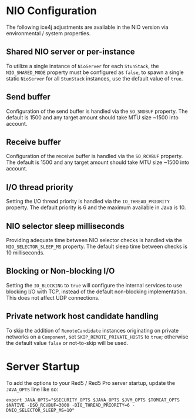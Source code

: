 # NIO Configuration
The following ice4j adjustments are available in the NIO version via environmental / system properties.

## Shared NIO server or per-instance
To utilize a single instance of `NioServer` for each `StunStack`, the `NIO_SHARED_MODE` property must be configured as `false`, to spawn a single static `NioServer` for all `StunStack` instances, use the default value of `true`.

## Send buffer
Configuration of the send buffer is handled via the `SO_SNDBUF` property. The default is 1500 and any target amount should take MTU size ~1500 into account.

## Receive buffer
Configuration of the receive buffer is handled via the `SO_RCVBUF` property. The default is 1500 and any target amount should take MTU size ~1500 into account.

## I/O thread priority
Setting the I/O thread priority is handled via the `IO_THREAD_PRIORITY` property. The default priority is 6 and the maximum available in Java is 10.

## NIO selector sleep milliseconds
Providing adequate time between NIO selector checks is handled via the `NIO_SELECTOR_SLEEP_MS` property. The default sleep time between checks is 10 milliseconds.

## Blocking or Non-blocking I/O
Setting the `IO_BLOCKING` to `true` will configure the internal services to use blocking I/O with TCP, instead of the default non-blocking implementation. This does not affect UDP connections.

## Private network host candidate handling
To skip the addition of `RemoteCandidate` instances originating on private networks on a `Component`, set `SKIP_REMOTE_PRIVATE_HOSTS` to `true`; otherwise the default value `false` or not-to-skip will be used.

# Server Startup
To add the options to your Red5 / Red5 Pro server startup, update the `JAVA_OPTS` line like so:
```
export JAVA_OPTS="$SECURITY_OPTS $JAVA_OPTS $JVM_OPTS $TOMCAT_OPTS $NATIVE -DSO_RCVBUF=3000 -DIO_THREAD_PRIORITY=6 -DNIO_SELECTOR_SLEEP_MS=10"
```
